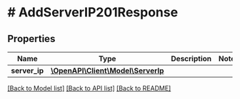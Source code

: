 # # AddServerIP201Response

## Properties

Name | Type | Description | Notes
------------ | ------------- | ------------- | -------------
**server_ip** | [**\OpenAPI\Client\Model\ServerIp**](ServerIp.md) |  |

[[Back to Model list]](../../README.md#models) [[Back to API list]](../../README.md#endpoints) [[Back to README]](../../README.md)
